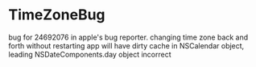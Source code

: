# TimeZoneBug

bug for 24692076 in apple's bug reporter.
changing time zone back and forth without restarting app will have dirty cache in NSCalendar object, leading NSDateComponents.day object incorrect
